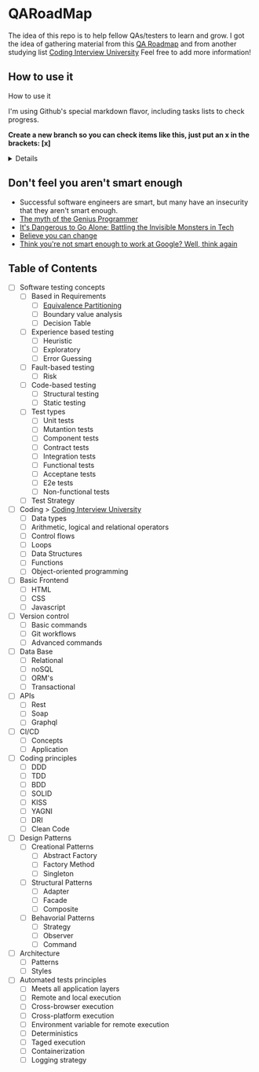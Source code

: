 # QARoadMap

The idea of this repo is to help fellow QAs/testers to learn and grow. 
I got the idea of gathering material from this [QA Roadmap](https://miro.com/app/board/o9J_kkqqHXk=/) and from another studying list [Coding Interview University](https://github.com/jwasham/coding-interview-university)
Feel free to add more information!


## How to use it

<summary>How to use it</summary>

I'm using Github's special markdown flavor, including tasks lists to check progress.


**Create a new branch so you can check items like this, just put an x in the brackets: [x]**

<details>
    
    Fork a branch and follow the commands below

`git checkout -b progress`

`git remote add jwasham https://github.com/jwasham/coding-interview-university`

`git fetch --all`

    Mark all boxes with X after you completed your changes

`git add .`

`git commit -m "Marked x"`

`git rebase jwasham/master`

`git push --force`

[More about Github-flavored markdown](https://guides.github.com/features/mastering-markdown/#GitHub-flavored-markdown)

</details>


## Don't feel you aren't smart enough

- Successful software engineers are smart, but many have an insecurity that they aren't smart enough.
- [The myth of the Genius Programmer](https://www.youtube.com/watch?v=0SARbwvhupQ)
- [It's Dangerous to Go Alone: Battling the Invisible Monsters in Tech](https://www.youtube.com/watch?v=1i8ylq4j_EY)
- [Believe you can change](http://www.aaronsw.com/weblog/dweck)
- [Think you're not smart enough to work at Google? Well, think again](https://www.youtube.com/watch?v=uPOJ1PR50ag)


## Table of Contents

- [ ] Software testing concepts
    - [ ] Based in Requirements
      - [ ] [Equivalence Partitioning](https://github.com/lkrust/QARoadMap/Based%20in%20requirements/equivalence%20partitioning/README.md)
      - [ ] Boundary value analysis
      - [ ] Decision Table
    - [ ] Experience based testing
      - [ ] Heuristic
      - [ ] Exploratory
      - [ ] Error Guessing
    - [ ] Fault-based testing
      - [ ] Risk
    - [ ] Code-based testing
      - [ ] Structural testing
      - [ ] Static testing
    - [ ] Test types
      - [ ] Unit tests
      - [ ] Mutantion tests
      - [ ] Component tests
      - [ ] Contract tests
      - [ ] Integration tests
      - [ ] Functional tests
      - [ ] Acceptane tests
      - [ ] E2e tests
      - [ ] Non-functional tests
    - [ ] Test Strategy
- [ ] Coding > [Coding Interview University](https://github.com/jwasham/coding-interview-university)
  - [ ] Data types
  - [ ] Arithmetic, logical and relational operators
  - [ ] Control flows
  - [ ] Loops
  - [ ] Data Structures
  - [ ] Functions
  - [ ] Object-oriented programming
- [ ] Basic Frontend
  - [ ] HTML
  - [ ] CSS
  - [ ] Javascript
- [ ] Version control
  - [ ] Basic commands
  - [ ] Git workflows
  - [ ] Advanced commands
- [ ] Data Base
  - [ ] Relational
  - [ ] noSQL
  - [ ] ORM's
  - [ ] Transactional
- [ ] APIs
  - [ ] Rest
  - [ ] Soap
  - [ ] Graphql
- [ ] CI/CD
  - [ ] Concepts
  - [ ] Application
- [ ] Coding principles
  - [ ] DDD
  - [ ] TDD
  - [ ] BDD
  - [ ] SOLID
  - [ ] KISS
  - [ ] YAGNI
  - [ ] DRI
  - [ ] Clean Code
- [ ] Design Patterns
  - [ ] Creational Patterns
    - [ ] Abstract Factory
    - [ ] Factory Method
    - [ ] Singleton
  - [ ] Structural Patterns
    - [ ] Adapter
    - [ ] Facade
    - [ ] Composite
  - [ ] Behavorial Patterns
    - [ ] Strategy
    - [ ] Observer
    - [ ] Command
- [ ] Architecture
  - [ ] Patterns
  - [ ] Styles
- [ ] Automated tests principles
  - [ ] Meets all application layers
  - [ ] Remote and local execution
  - [ ] Cross-browser execution
  - [ ] Cross-platform execution
  - [ ] Environment variable for remote execution
  - [ ] Deterministics
  - [ ] Taged execution
  - [ ] Containerization
  - [ ] Logging strategy
